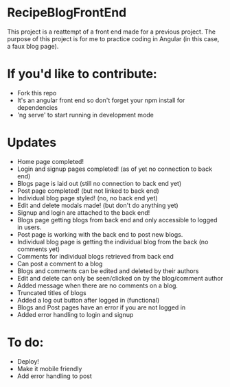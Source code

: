 # RecipeBlogFrontEnd

This project is a reattempt of a front end made for a previous project. The purpose of this project is for me to practice coding in Angular (in this case, a faux blog page).

# If you'd like to contribute:
- Fork this repo
- It's an angular front end so don't forget your npm install for dependencies
- 'ng serve' to start running in development mode

# Updates

- Home page completed!
- Login and signup pages completed! (as of yet no connection to back end)
- Blogs page is laid out (still no connection to back end yet)
- Post page completed! (but not linked to back end)
- Individual blog page styled! (no, no back end yet)
- Edit and delete modals made! (but don't do anything yet)
- Signup and login are attached to the back end!
- Blogs page getting blogs from back end and only accessible to logged in users.
- Post page is working with the back end to post new blogs.
- Individual blog page is getting the individual blog from the back (no comments yet)
- Comments for individual blogs retrieved from back end
- Can post a comment to a blog
- Blogs and comments can be edited and deleted by their authors
- Edit and delete can only be seen/clicked on by the blog/comment author
- Added message when there are no comments on a blog.
- Truncated titles of blogs
- Added a log out button after logged in (functional)
- Blogs and Post pages have an error if you are not logged in
- Added error handling to login and signup

# To do:
- Deploy!
- Make it mobile friendly
- Add error handling to post